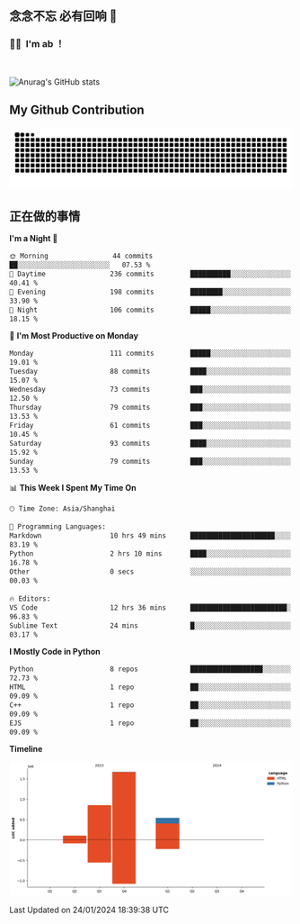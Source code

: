 ## 念念不忘 必有回响  👋
### 👨‍🔧&nbsp;&nbsp;I'm ab ！

<br>

![Anurag's GitHub stats](https://github-readme-stats.vercel.app/api?username=abinzzz&count_private=true&show_icons=true&theme=tokyonight)


## My Github Contribution
![](https://github.com/abinzzz/abinzzz/blob/output/github-contribution-grid-snake.svg)

## 正在做的事情

<!--START_SECTION:waka-->
**I'm a Night 🦉** 

```text
🌞 Morning                44 commits          ██░░░░░░░░░░░░░░░░░░░░░░░   07.53 % 
🌆 Daytime                236 commits         ██████████░░░░░░░░░░░░░░░   40.41 % 
🌃 Evening                198 commits         ████████░░░░░░░░░░░░░░░░░   33.90 % 
🌙 Night                  106 commits         █████░░░░░░░░░░░░░░░░░░░░   18.15 % 
```
📅 **I'm Most Productive on Monday** 

```text
Monday                   111 commits         █████░░░░░░░░░░░░░░░░░░░░   19.01 % 
Tuesday                  88 commits          ████░░░░░░░░░░░░░░░░░░░░░   15.07 % 
Wednesday                73 commits          ███░░░░░░░░░░░░░░░░░░░░░░   12.50 % 
Thursday                 79 commits          ███░░░░░░░░░░░░░░░░░░░░░░   13.53 % 
Friday                   61 commits          ███░░░░░░░░░░░░░░░░░░░░░░   10.45 % 
Saturday                 93 commits          ████░░░░░░░░░░░░░░░░░░░░░   15.92 % 
Sunday                   79 commits          ███░░░░░░░░░░░░░░░░░░░░░░   13.53 % 
```


📊 **This Week I Spent My Time On** 

```text
🕑︎ Time Zone: Asia/Shanghai

💬 Programming Languages: 
Markdown                 10 hrs 49 mins      █████████████████████░░░░   83.19 % 
Python                   2 hrs 10 mins       ████░░░░░░░░░░░░░░░░░░░░░   16.78 % 
Other                    0 secs              ░░░░░░░░░░░░░░░░░░░░░░░░░   00.03 % 

🔥 Editors: 
VS Code                  12 hrs 36 mins      ████████████████████████░   96.83 % 
Sublime Text             24 mins             █░░░░░░░░░░░░░░░░░░░░░░░░   03.17 % 
```

**I Mostly Code in Python** 

```text
Python                   8 repos             ██████████████████░░░░░░░   72.73 % 
HTML                     1 repo              ██░░░░░░░░░░░░░░░░░░░░░░░   09.09 % 
C++                      1 repo              ██░░░░░░░░░░░░░░░░░░░░░░░   09.09 % 
EJS                      1 repo              ██░░░░░░░░░░░░░░░░░░░░░░░   09.09 % 
```



**Timeline**

![Lines of Code chart](https://raw.githubusercontent.com/abinzzz/abinzzz/main/assets/bar_graph.png)


 Last Updated on 24/01/2024 18:39:38 UTC
<!--END_SECTION:waka-->


